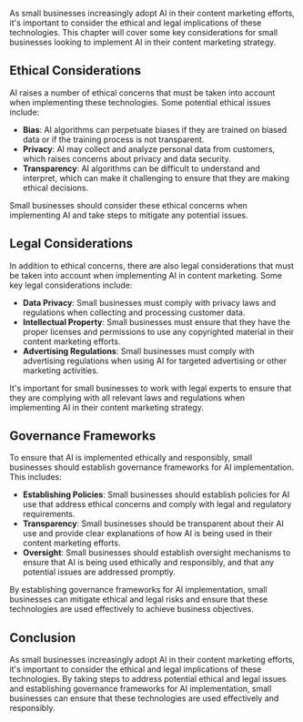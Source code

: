 
As small businesses increasingly adopt AI in their content marketing efforts, it's important to consider the ethical and legal implications of these technologies. This chapter will cover some key considerations for small businesses looking to implement AI in their content marketing strategy.

Ethical Considerations
----------------------

AI raises a number of ethical concerns that must be taken into account when implementing these technologies. Some potential ethical issues include:

* **Bias**: AI algorithms can perpetuate biases if they are trained on biased data or if the training process is not transparent.
* **Privacy**: AI may collect and analyze personal data from customers, which raises concerns about privacy and data security.
* **Transparency**: AI algorithms can be difficult to understand and interpret, which can make it challenging to ensure that they are making ethical decisions.

Small businesses should consider these ethical concerns when implementing AI and take steps to mitigate any potential issues.

Legal Considerations
--------------------

In addition to ethical concerns, there are also legal considerations that must be taken into account when implementing AI in content marketing. Some key legal considerations include:

* **Data Privacy**: Small businesses must comply with privacy laws and regulations when collecting and processing customer data.
* **Intellectual Property**: Small businesses must ensure that they have the proper licenses and permissions to use any copyrighted material in their content marketing efforts.
* **Advertising Regulations**: Small businesses must comply with advertising regulations when using AI for targeted advertising or other marketing activities.

It's important for small businesses to work with legal experts to ensure that they are complying with all relevant laws and regulations when implementing AI in their content marketing strategy.

Governance Frameworks
---------------------

To ensure that AI is implemented ethically and responsibly, small businesses should establish governance frameworks for AI implementation. This includes:

* **Establishing Policies**: Small businesses should establish policies for AI use that address ethical concerns and comply with legal and regulatory requirements.
* **Transparency**: Small businesses should be transparent about their AI use and provide clear explanations of how AI is being used in their content marketing efforts.
* **Oversight**: Small businesses should establish oversight mechanisms to ensure that AI is being used ethically and responsibly, and that any potential issues are addressed promptly.

By establishing governance frameworks for AI implementation, small businesses can mitigate ethical and legal risks and ensure that these technologies are used effectively to achieve business objectives.

Conclusion
----------

As small businesses increasingly adopt AI in their content marketing efforts, it's important to consider the ethical and legal implications of these technologies. By taking steps to address potential ethical and legal issues and establishing governance frameworks for AI implementation, small businesses can ensure that these technologies are used effectively and responsibly.
